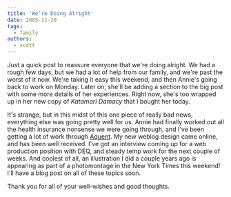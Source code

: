 ```yaml
---
title: 'We’re Doing Alright'
date: 2005-11-20
tags:
  - family
authors:
  - scott
---
```


Just a quick post to reassure everyone that we're doing alright. We had a rough few days, but we had a lot of help from our family, and we're past the worst of it now. We're taking it easy this weekend, and then Annie's going back to work on Monday. Later on, she'll be adding a section to the big post with some more details of her experiences. Right now, she's too wrapped up in her new copy of _Katamari Damacy_ that I bought her today.

It's strange, but in this midst of this one piece of really bad news, everything else was going pretty well for us. Annie had finally worked out all the health insurance nonsense we were going through, and I've been getting a lot of work through [Aquent](http://aquent.com/). My new weblog design came online, and has been well received. I've got an interview coming up for a web production position with DEQ, and steady temp work for the next couple of weeks. And coolest of all, an illustration I did a couple years ago is appearing as part of a photomontage in the New York Times this weekend! I'll have a blog post on all of these topics soon.

Thank you for all of your well-wishes and good thoughts.
